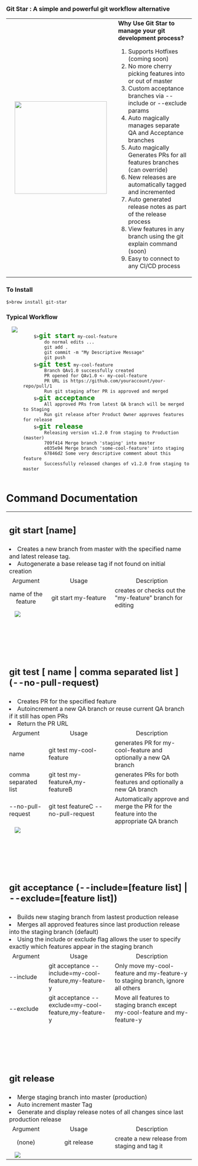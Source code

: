 
<h3>Git Star : A simple and powerful git workflow alternative</h3>
<table>
<tr>
	<td>
	<img src="logo.png" width="250" style="padding: 0 15px; float: left;">
	</td>
	<td>
		<b>Why Use Git Star to manage your git development process?</b>
		<p></p>
		<ol>
			<li>Supports Hotfixes (coming soon)
			<li>No more cherry picking features into or out of master
			<li>Custom acceptance branches via --include or --exclude params
			<li>Auto magically manages separate QA and Acceptance branches
			<li>Auto magically Generates PRs for all features branches (can override)
			<li>New releases are automatically tagged and incremented
			<li>Auto generated release notes as part of the release process
			<li>View features in any branch using the git explain command (soon)
			<li>Easy to connect to any CI/CD process
		</ol>
	</td>
</tr>
</table>
<h3>To Install</h3>
<code>$>brew install git-star</code>

<h3>Typical Workflow</h3>
<img src="progress.png" zwidth="450" style="padding: 0 15px; float: left;">
<pre><code>
	$><font color="green" size="4"><b>git start</b></font> my-cool-feature
		do normal edits ... 
		git add .
		git commit -m "My Descriptive Message"
		git push
	$><font color="green" size="4"><b>git test</b></font> my-cool-feature
		Branch QAv1.0 successfully created
		PR opened for QAv1.0 <- my-cool-feature
		PR URL is https://github.com/youraccount/your-repo/pull/1
		Run git staging after PR is approved and merged
	$><font color="green" size="4"><b>git acceptance</b></font>
		All approved PRs from latest QA branch will be merged to Staging
		Run git release after Product Owner approves features for release
	$><font color="green" size="4"><b>git release</b></font>
		Releasing version v1.2.0 from staging to Production (master)
		709f414 Merge branch 'staging' into master
		e035e94 Merge branch 'some-cool-feature' into staging
		67846d2 Some very descriptive comment about this feature
		Successfully released changes of v1.2.0 from staging to master 
</code>
</pre>

<h1>Command Documentation</h1>
<table>
	<tr>
		<td colspan="3" align="left"><h2>git start [name]</h2></td>
	</tr>
	<tr>
		<td colspan="3">
			<li>Creates a new branch from master with the specified name and latest release tag.
			<li>Autogenerate a base release tag if not found on initial creation
		</td>
	</tr>
	<tr align="center">
		<td>Argument</td>
		<td>Usage</td>
		<td>Description</td>
	</tr>
	<tr>
		<td align="center">name of the feature</td>
		<td align="center">git start my-feature</td>
		<td>creates or checks out the "my-feature" branch for editing</td>
	</tr>
	<tr>
		<td colspan="3">
			<img src="git-start.png" zwidth="450" style="padding: 0 15px; float: left;">
		</td>
	</tr>
	<tr>
		<td colspan="3">
			<p>&nbsp;</p>
			<p>&nbsp;</p>
			<!-- acceptance image goes here //-->
		</td>
	</tr>		
	<tr>
		<td colspan="3" align="left"><h2>git test [ name | comma separated list ] (--no-pull-request)</h2></td>
	</tr>
	<tr>
		<td colspan="3">
			<li>Creates PR for the specified feature
			<li>Autoincrement a new QA branch or reuse current QA branch if it still has open PRs 
			<li>Return the PR URL
		</td>
	</tr>
	<tr align="center">
		<td>Argument</td>
		<td>Usage</td>
		<td>Description</td>
	</tr>
	<tr>
		<td>name</td>
		<td>git test my-cool-feature</td>
		<td>generates PR for my-cool-feature and optionally a new QA branch</td>
	</tr>
	<tr>
		<td>comma separated list</td>
		<td>git test my-featureA,my-featureB</td>
		<td>generates PRs for both features and optionally a new QA branch</td>
	</tr>
	<tr>
		<td>--no-pull-request</td>
		<td>git test featureC --no-pull-request</td>
		<td>Automatically approve and merge the PR for the feature into the appropriate QA branch</td>
	</tr>
	<tr>
		<td colspan="3">
			<img src="git-test.png" zwidth="450" style="padding: 0 15px; float: left;">
		</td>
	</tr>
	<tr>
		<td colspan="3">
			<p>&nbsp;</p>
			<p>&nbsp;</p>
			<!-- acceptance image goes here //-->
		</td>
	</tr>	
	<!-- Acceptance //-->
	<tr>
		<td colspan="3" align="left"><h2>git acceptance (--include=[feature list] | --exclude=[feature list])</h2></td>
	</tr>
	<tr>
		<td colspan="3">
			<li>Builds new staging branch from lastest production release
			<li>Merges all approved features since last production release into the staging branch (default)
			<li>Using the include or exclude flag allows the user to specify exactly which features appear in the staging branch
		</td>
	</tr>
	<tr align="center">
		<td>Argument</td>
		<td>Usage</td>
		<td>Description</td>
	</tr>
	<tr>
		<td>--include</td>
		<td>git acceptance --include=my-cool-feature,my-feature-y</td>
		<td>Only move my-cool-feature and my-feature-y to staging branch, ignore all others</td>
	</tr>
	<tr>
		<td>--exclude</td>
		<td>git acceptance --exclude=my-cool-feature,my-feature-y</td>
		<td>Move all features to staging branch except my-cool-feature and my-feature-y</td>
	</tr>
	<tr>
		<td colspan="3">
			<p>&nbsp;</p>
			<p>&nbsp;</p>
			<!-- acceptance image goes here //-->
		</td>
	</tr>
	<!-- Acceptance //-->
	<tr>
		<td colspan="3" align="left"><h2>git release</h2></td>
	</tr>
	<tr>
		<td colspan="3">
			<li>Merge staging branch into master (production)
			<li>Auto increment master Tag
			<li>Generate and display release notes of all changes since last production release
		</td>
	</tr>
	<tr align="center">
		<td>Argument</td>
		<td>Usage</td>
		<td>Description</td>
	</tr>
	<tr>
		<td align="center">(none)</td>
		<td align="center">git release</td>
		<td>create a new release from staging and tag it</td>
	</tr>
	<tr>
		<td colspan="3">
			<img src="git-release.png" zwidth="75%" style="padding: 0 15px; float: left;">
		</td>
	</tr>	
</table>
<!--
<ul>
	<li type="none">		
			<ul>
				<li type="none"><b>(S)</b>tart a feature
					<ul>
						<li type="none"><img src="git-start.png" zwidth="450" style="padding: 0 15px; float: left;">
						</li>
					</ul>
				</li>
				<li type="none">(T)</b>est the feature on a combined test branch after <b>(A)</b>pproving the pull request (optional)
					<ul>
						<li type="none"><img src="git-test.png" zwidth="450" style="padding: 0 15px; float: left;">
						</li>
					</ul>
				</li>
				<li type="none">(R)</b>elease the set of features to the production branch
					<ul>
						<li type="none"><img src="git-release.png" zwidth="75%" style="padding: 0 15px; float: left;">
						</li>
					</ul>
				</li>			
	</li>
</ul>
//-->
